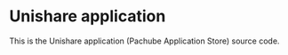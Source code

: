 Unishare application
=====================

This is the Unishare application (Pachube Application Store) source code.
